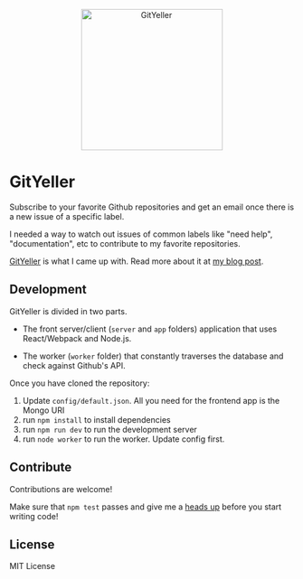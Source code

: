 <p align="center">
    <img 
        src="https://rawgit.com/kbariotis/gityeller/master/app/logo.svg" 
        alt="GitYeller"
        width="250px"
        >
</p>

# GitYeller
Subscribe to your favorite Github repositories and get an email once there is
a new issue of a specific label.

I needed a way to watch out issues of common labels like "need help", 
"documentation", etc to contribute to my favorite repositories. 

[GitYeller](https://gityeller.com) is what I came up with. Read more about it at [my blog post](https://kostasbariotis.com/gityeller-com-weekend-project/).

## Development

GitYeller is divided in two parts. 

* The front server/client (`server` and `app` folders) application that uses React/Webpack and Node.js.

* The worker (`worker` folder) that constantly traverses the database and check against Github's API.

Once you have cloned the repository:

1. Update `config/default.json`. All you need for the frontend app is the Mongo URI
2. run `npm install` to install dependencies
3. run `npm run dev` to run the development server
4. run `node worker` to run the worker. Update config first.

## Contribute

Contributions are welcome! 

Make sure that `npm test` passes and give me a [heads up](../../issues) before you
start writing code!

## License

MIT License
